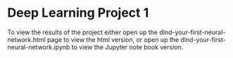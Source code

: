 # Deep Learning Project 1
To view the results of the project either open up the dlnd-your-first-neural-network.html page to view the html version, or open up the dlnd-your-first-neural-network.ipynb to view the Jupyter note book version. 
